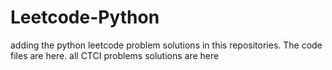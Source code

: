 # Leetcode-Python
adding the python leetcode problem solutions in this repositories. 
The code files are here.
all CTCI problems solutions are here





















































































































































































































































































































































































































































































































































































































































































































































































































































































































































































































































































































































































































































































































